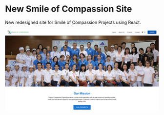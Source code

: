 # New Smile of Compassion Site

New redesigned site for Smile of Compassion Projects using React.

![alt text](https://github.com/telga/Smile-of-Compassion-New-Site/blob/master/screenshots/oct12test.png)

